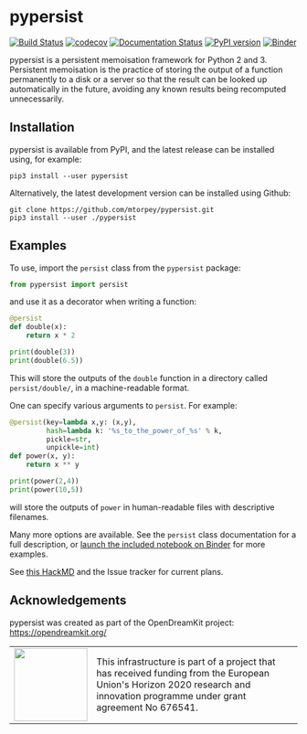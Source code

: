 pypersist
=========

[![Build Status](https://travis-ci.org/mtorpey/pypersist.svg?branch=master)](https://travis-ci.org/mtorpey/pypersist)
[![codecov](https://codecov.io/gh/mtorpey/pypersist/branch/master/graph/badge.svg)](https://codecov.io/gh/mtorpey/pypersist)
[![Documentation Status](https://readthedocs.org/projects/pypersist/badge/?version=latest)](https://pypersist.readthedocs.io/en/latest/?badge=latest)
[![PyPI version](https://badge.fury.io/py/pypersist.svg)](https://badge.fury.io/py/pypersist)
[![Binder](https://mybinder.org/badge_logo.svg)](https://mybinder.org/v2/gh/mtorpey/pypersist/master?filepath=binder/demo.ipynb)

pypersist is a persistent memoisation framework for Python 2 and 3.  Persistent
memoisation is the practice of storing the output of a function permanently to a
disk or a server so that the result can be looked up automatically in the
future, avoiding any known results being recomputed unnecessarily.

Installation
------------
pypersist is available from PyPI, and the latest release can be installed using,
for example:

    pip3 install --user pypersist

Alternatively, the latest development version can be installed using Github:

    git clone https://github.com/mtorpey/pypersist.git
    pip3 install --user ./pypersist

Examples
--------
To use, import the `persist` class from the `pypersist` package:

```python
from pypersist import persist
```

and use it as a decorator when writing a function:

```python
@persist
def double(x):
    return x * 2

print(double(3))
print(double(6.5))
```

This will store the outputs of the `double` function in a directory called
`persist/double/`, in a machine-readable format.

One can specify various arguments to `persist`.  For example:

```python
@persist(key=lambda x,y: (x,y),
         hash=lambda k: '%s_to_the_power_of_%s' % k,
         pickle=str,
         unpickle=int)
def power(x, y):
    return x ** y

print(power(2,4))
print(power(10,5))
```

will store the outputs of `power` in human-readable files with descriptive
filenames.

Many more options are available.  See the `persist` class documentation for a
full description, or [launch the included notebook on
Binder](https://mybinder.org/v2/gh/mtorpey/pypersist/master?filepath=binder/demo.ipynb)
for more examples.

See [this HackMD](https://hackmd.io/1M5clex-TYWCuxxgi05k5A) and the Issue
tracker for current plans.

Acknowledgements
----------------
pypersist was created as part of the OpenDreamKit project: 
https://opendreamkit.org/

<table class="none">
<tr>
<td>
  <img src="http://opendreamkit.org/public/logos/Flag_of_Europe.svg" width="128">
</td>
<td>
  This infrastructure is part of a project that has received funding from the
  European Union's Horizon 2020 research and innovation programme under grant
  agreement No 676541.
</td>
</tr>
</table>
